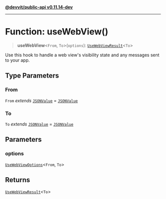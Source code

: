 [**@devvit/public-api v0.11.14-dev**](../README.md)

---

# Function: useWebView()

> **useWebView**\<`From`, `To`\>(`options`): [`UseWebViewResult`](../type-aliases/UseWebViewResult.md)\<`To`\>

Use this hook to handle a web view's visibility state and any messages sent to your app.

## Type Parameters

### From

`From` _extends_ [`JSONValue`](../type-aliases/JSONValue.md) = [`JSONValue`](../type-aliases/JSONValue.md)

### To

`To` _extends_ [`JSONValue`](../type-aliases/JSONValue.md) = [`JSONValue`](../type-aliases/JSONValue.md)

## Parameters

### options

[`UseWebViewOptions`](../type-aliases/UseWebViewOptions.md)\<`From`, `To`\>

## Returns

[`UseWebViewResult`](../type-aliases/UseWebViewResult.md)\<`To`\>
